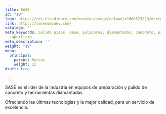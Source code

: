 ```yaml
---
title: SASE
id: "19"
logo: https://res.cloudinary.com/novatec/image/upload/v1668523229/descarga_7_tmdb6t.png
link: https://sasecompany.com/
catalogo: ''
meta_keywords: pulido pisos, sase, pulidoras, diamantados, concreto, preparación de
  superficie
meta_description: ''
weight: "19"
menu:
  principal:
    parent: Marcas
    weight: 11
draft: true

---
```

SASE es el líder de la industria en equipos de preparación y pulido de concreto y herramientas diamantadas.

Ofreciendo las últimas tecnologías y la mejor calidad, para un servicio de excelencia.